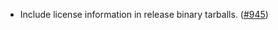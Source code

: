 - Include license information in release binary tarballs.
  ([#945](https://github.com/anoma/namada/pull/945))